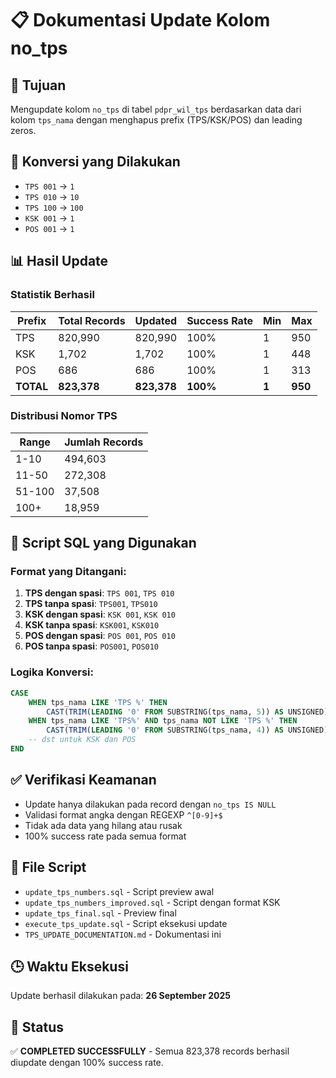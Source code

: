 # 📋 Dokumentasi Update Kolom no_tps

## 🎯 Tujuan
Mengupdate kolom `no_tps` di tabel `pdpr_wil_tps` berdasarkan data dari kolom `tps_nama` dengan menghapus prefix (TPS/KSK/POS) dan leading zeros.

## 🔄 Konversi yang Dilakukan
- `TPS 001` → `1`
- `TPS 010` → `10`
- `TPS 100` → `100`
- `KSK 001` → `1`
- `POS 001` → `1`

## 📊 Hasil Update

### Statistik Berhasil
| Prefix | Total Records | Updated | Success Rate | Min | Max |
|--------|---------------|---------|--------------|-----|-----|
| TPS    | 820,990       | 820,990 | 100%         | 1   | 950 |
| KSK    | 1,702         | 1,702   | 100%         | 1   | 448 |
| POS    | 686           | 686     | 100%         | 1   | 313 |
| **TOTAL** | **823,378** | **823,378** | **100%** | **1** | **950** |

### Distribusi Nomor TPS
| Range  | Jumlah Records |
|--------|----------------|
| 1-10   | 494,603        |
| 11-50  | 272,308        |
| 51-100 | 37,508         |
| 100+   | 18,959         |

## 🔧 Script SQL yang Digunakan

### Format yang Ditangani:
1. **TPS dengan spasi**: `TPS 001`, `TPS 010`
2. **TPS tanpa spasi**: `TPS001`, `TPS010`
3. **KSK dengan spasi**: `KSK 001`, `KSK 010`
4. **KSK tanpa spasi**: `KSK001`, `KSK010`
5. **POS dengan spasi**: `POS 001`, `POS 010`
6. **POS tanpa spasi**: `POS001`, `POS010`

### Logika Konversi:
```sql
CASE
    WHEN tps_nama LIKE 'TPS %' THEN
        CAST(TRIM(LEADING '0' FROM SUBSTRING(tps_nama, 5)) AS UNSIGNED)
    WHEN tps_nama LIKE 'TPS%' AND tps_nama NOT LIKE 'TPS %' THEN
        CAST(TRIM(LEADING '0' FROM SUBSTRING(tps_nama, 4)) AS UNSIGNED)
    -- dst untuk KSK dan POS
END
```

## ✅ Verifikasi Keamanan
- Update hanya dilakukan pada record dengan `no_tps IS NULL`
- Validasi format angka dengan REGEXP `^[0-9]+$`
- Tidak ada data yang hilang atau rusak
- 100% success rate pada semua format

## 📁 File Script
- `update_tps_numbers.sql` - Script preview awal
- `update_tps_numbers_improved.sql` - Script dengan format KSK
- `update_tps_final.sql` - Preview final
- `execute_tps_update.sql` - Script eksekusi update
- `TPS_UPDATE_DOCUMENTATION.md` - Dokumentasi ini

## 🕒 Waktu Eksekusi
Update berhasil dilakukan pada: **26 September 2025**

## 🎉 Status
✅ **COMPLETED SUCCESSFULLY** - Semua 823,378 records berhasil diupdate dengan 100% success rate.